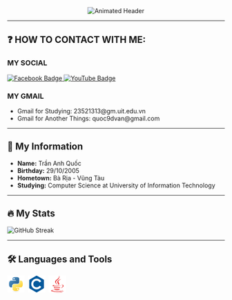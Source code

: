 <div id="header" align="center">
  <img src="https://media.giphy.com/media/KyIaRm6jYlAGyJ86zH/giphy-downsized.gif" width="500" alt="Animated Header"/>
</div>

<hr/>

<section>
  <h2>❓ HOW TO CONTACT WITH ME:</h2>

  <h3>MY SOCIAL</h3>
  <div id="badges" align="left">
    <a href="https://www.facebook.com/profile.php?id=100030206527942">
      <img src="https://img.shields.io/badge/FaceBook-blue?style=for-the-badge&logo=Facebook&logoColor=white" alt="Facebook Badge"/>
    </a>
    <a href="https://www.youtube.com/channel/UCkL-qp-HShh4lLkcrm-Ur6g">
      <img src="https://img.shields.io/badge/YouTube-red?style=for-the-badge&logo=youtube&logoColor=white" alt="YouTube Badge"/>
    </a>
  </div>

  <h3>MY GMAIL</h3>
  <ul>
    <li>Gmail for Studying: 23521313@gm.uit.edu.vn</li>
    <li>Gmail for Another Things: quoc9dvan@gmail.com</li>
  </ul>
</section>

<hr/>

<section>
  <h2>🚀 My Information</h2>
  <ul>
    <li><strong>Name:</strong> Trần Anh Quốc</li>
    <li><strong>Birthday:</strong> 29/10/2005</li>
    <li><strong>Hometown:</strong> Bà Rịa - Vũng Tàu</li>
    <li><strong>Studying:</strong> Computer Science at University of Information Technology</li>
  </ul>
</section>

<hr/>

<section>
  <h2>🔥 My Stats</h2>
  <img src="https://github-readme-streak-stats.herokuapp.com/?user=TranAnhQuoc23521313&theme=dark&hide_border=false" alt="GitHub Streak" />
</section>

<hr/>

<section>
  <h2>🛠 Languages and Tools</h2>
  <div>
    <img src="https://github.com/devicons/devicon/blob/master/icons/python/python-original.svg" title="Python" alt="Python" width="40" height="40"/>&nbsp;
    <img src="https://github.com/devicons/devicon/blob/master/icons/c/c-plain.svg" title="C" alt="C" width="40" height="40"/>&nbsp;
    <img src="https://github.com/devicons/devicon/blob/master/icons/java/java-plain.svg" title="Java" alt="Java" width="40" height="40"/>&nbsp;
  </div>
</section>
